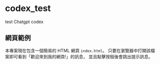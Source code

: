 # codex_test

test Chatgpt codex

## 網頁範例

本專案現在包含一個簡易的 HTML 網頁 `index.html`。
只要在瀏覽器中打開該檔案即可看到「歡迎來到我的網頁!」的訊息，
並且點擊按鈕後會跳出提示訊息。
